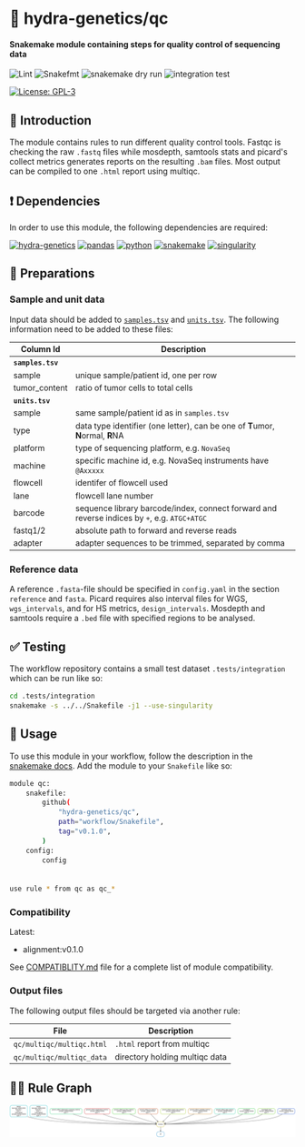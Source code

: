 # :snake: hydra-genetics/qc

#### Snakemake module containing steps for quality control of sequencing data

![Lint](https://github.com/hydra-genetics/qc/actions/workflows/lint.yaml/badge.svg?branch=develop)
![Snakefmt](https://github.com/hydra-genetics/qc/actions/workflows/snakefmt.yaml/badge.svg?branch=develop)
![snakemake dry run](https://github.com/hydra-genetics/qc/actions/workflows/snakemake-dry-run.yaml/badge.svg?branch=develop)
![integration test](https://github.com/hydra-genetics/qc/actions/workflows/integration.yaml/badge.svg?branch=develop)

[![License: GPL-3](https://img.shields.io/badge/License-GPL3-yellow.svg)](https://opensource.org/licenses/gpl-3.0.html)

## :speech_balloon: Introduction

The module contains rules to run different quality control tools. Fastqc is checking the raw `.fastq` files while
mosdepth, samtools stats and picard's collect metrics generates reports on the resulting `.bam` files. Most
output can be compiled to one `.html` report using multiqc.

## :heavy_exclamation_mark: Dependencies

In order to use this module, the following dependencies are required:

[![hydra-genetics](https://img.shields.io/badge/hydragenetics-v0.9.0-blue)](https://github.com/hydra-genetics/)
[![pandas](https://img.shields.io/badge/pandas-1.3.1-blue)](https://pandas.pydata.org/)
[![python](https://img.shields.io/badge/python-3.8-blue)](https://www.python.org/)
[![snakemake](https://img.shields.io/badge/snakemake-6.10.0-blue)](https://snakemake.readthedocs.io/en/stable/)
[![singularity](https://img.shields.io/badge/singularity-3.0.0-blue)](https://sylabs.io/docs/)

## :school_satchel: Preparations

### Sample and unit data

Input data should be added to [`samples.tsv`](https://github.com/hydra-genetics/prealignment/blob/develop/config/samples.tsv)
and [`units.tsv`](https://github.com/hydra-genetics/prealignment/blob/develop/config/units.tsv).
The following information need to be added to these files:

| Column Id | Description |
| --- | --- |
| **`samples.tsv`** |
| sample | unique sample/patient id, one per row |
| tumor_content | ratio of tumor cells to total cells |
| **`units.tsv`** |
| sample | same sample/patient id as in `samples.tsv` |
| type | data type identifier (one letter), can be one of **T**umor, **N**ormal, **R**NA |
| platform | type of sequencing platform, e.g. `NovaSeq` |
| machine | specific machine id, e.g. NovaSeq instruments have `@Axxxxx` |
| flowcell | identifer of flowcell used |
| lane | flowcell lane number |
| barcode | sequence library barcode/index, connect forward and reverse indices by `+`, e.g. `ATGC+ATGC` |
| fastq1/2 | absolute path to forward and reverse reads |
| adapter | adapter sequences to be trimmed, separated by comma |

### Reference data

A reference `.fasta`-file should be specified in `config.yaml` in the section `reference` and `fasta`. Picard
requires also interval files for WGS, `wgs_intervals`, and for HS metrics, `design_intervals`. Mosdepth and
samtools require a `.bed` file with specified regions to be analysed.

## :white_check_mark: Testing

The workflow repository contains a small test dataset `.tests/integration` which can be run like so:

```bash
cd .tests/integration
snakemake -s ../../Snakefile -j1 --use-singularity
```

## :rocket: Usage

To use this module in your workflow, follow the description in the
[snakemake docs](https://snakemake.readthedocs.io/en/stable/snakefiles/modularization.html#modules).
Add the module to your `Snakefile` like so:

```bash
module qc:
    snakefile:
        github(
            "hydra-genetics/qc",
            path="workflow/Snakefile",
            tag="v0.1.0",
        )
    config:
        config


use rule * from qc as qc_*
```

### Compatibility

Latest:
 - alignment:v0.1.0

 See [COMPATIBLITY.md](../master/COMPATIBLITY.md) file for a complete list of module compatibility.

### Output files

The following output files should be targeted via another rule:

| File | Description |
|---|---|
| `qc/multiqc/multiqc.html` | `.html` report from multiqc |
| `qc/multiqc/multiqc_data` | directory holding multiqc data |

## :judge: Rule Graph

![rule_graph](images/rulegraph.svg)
